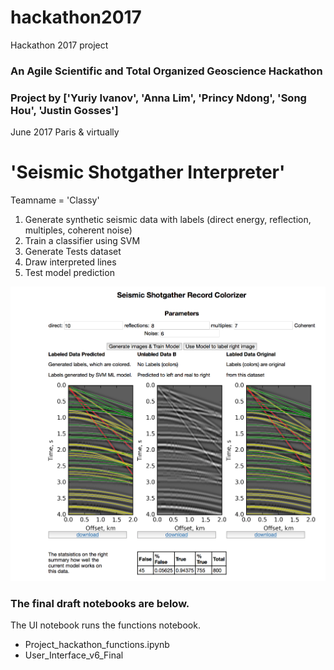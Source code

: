 # hackathon2017
Hackathon 2017 project

### An Agile Scientific and Total Organized Geoscience Hackathon

### Project by ['Yuriy Ivanov', 'Anna Lim', 'Princy Ndong', 'Song Hou', 'Justin Gosses']

June 2017 Paris & virtually

# 'Seismic Shotgather Interpreter'
Teamname = 'Classy'

1. Generate synthetic seismic data with labels (direct energy, reflection, multiples, coherent noise)
2. Train a classifier using SVM
3. Generate Tests dataset
4. Draw interpreted lines
5. Test model prediction


![gui image](gui.png)

### The final draft notebooks are below. 
The UI notebook runs the functions notebook.
- Project_hackathon_functions.ipynb
- User_Interface_v6_Final